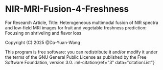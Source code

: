 # NIR-MRI-Fusion-4-Freshness
For Research Article, Title: Heterogeneous multimodal fusion of NIR spectra and low-field MRI images for fruit and vegetable freshness prediction: Focusing on shriveling and flavor loss

Copyright (C) 2025  @Da-Yuan-Wang

This program is free software: you can redistribute it and/or modify it under the terms of the GNU General Public License as published by the Free Software Foundation, version 3.0. ‌:ml-citation{ref="3" data="citationList"}


